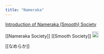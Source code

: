 ```yaml
---
title: "Nameraka"
---
```


[Introduction of Nameraka (Smooth) Society](https://nameteki.kensuzuki.org/english)

[[Nameraka Society]]
[[Smooth Society]]
<img src='https://scrapbox.io/api/pages/nishio-en/en/icon' alt='en.icon' height="19.5"/>

[[なめらか]]
